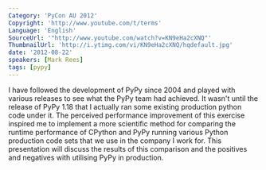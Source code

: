 ```yaml
---
Category: 'PyCon AU 2012'
Copyright: 'http://www.youtube.com/t/terms'
Language: 'English'
SourceUrl: '"http://www.youtube.com/watch?v=KN9eHa2cXNQ"'
ThumbnailUrl: 'http://i.ytimg.com/vi/KN9eHa2cXNQ/hqdefault.jpg'
date: '2012-08-22'
speakers: [Mark Rees]
tags: [pypy]
---
```

I have followed the development of PyPy since 2004 and played with various
releases to see what the PyPy team had achieved. It wasn't until the release
of PyPy 1.18 that I actually ran some existing production python code under
it. The perceived performance improvement of this exercise inspired me to
implement a more scientific method for comparing the runtime performance of
CPython and PyPy running various Python production code sets that we use in
the company I work for. This presentation will discuss the results of this
comparison and the positives and negatives with utilising PyPy in production.

